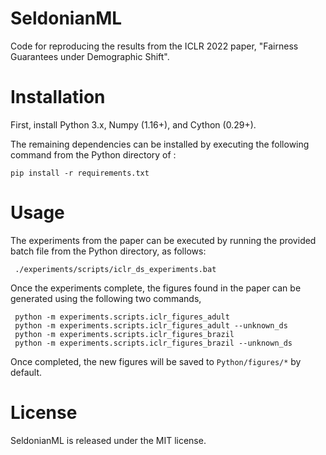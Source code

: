 # SeldonianML

Code for reproducing the results from the ICLR 2022 paper, "Fairness Guarantees under Demographic Shift".

# Installation

First, install Python 3.x, Numpy (1.16+), and Cython (0.29+).

The remaining dependencies can be installed by executing the following command from the Python directory of : 

	pip install -r requirements.txt

# Usage

The experiments from the paper can be executed by running the provided batch file from the Python directory, as follows:

     ./experiments/scripts/iclr_ds_experiments.bat
     
Once the experiments complete, the figures found in the paper can be generated using the following two commands, 

     python -m experiments.scripts.iclr_figures_adult
     python -m experiments.scripts.iclr_figures_adult --unknown_ds
     python -m experiments.scripts.iclr_figures_brazil
     python -m experiments.scripts.iclr_figures_brazil --unknown_ds
    
Once completed, the new figures will be saved to `Python/figures/*` by default.

# License

SeldonianML is released under the MIT license.
